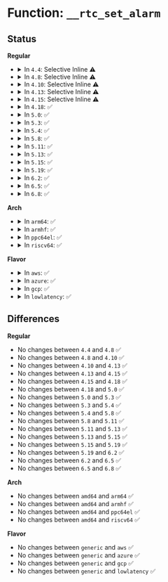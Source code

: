 # Function: <code>__rtc_set_alarm</code>

## Status
<b>Regular</b>
<ul>
<li>
<details>
<summary>In <code>4.4</code>: Selective Inline ⚠️</summary>

```c
int __rtc_set_alarm(struct rtc_device *rtc, struct rtc_wkalrm *alarm);
```

**Collision:** Unique Static

**Inline:** Selective

**Transformation:** False

**Instances:**

```
In drivers/rtc/interface.c (ffffffff816740d0)
Location: drivers/rtc/interface.c:306
Inline: True
Direct callers:
  - drivers/rtc/interface.c:rtc_timer_enqueue
  - drivers/rtc/interface.c:rtc_timer_do_work
```
**Symbols:**

```
ffffffff816740d0-ffffffff81674184: __rtc_set_alarm (STB_LOCAL)
```
</details>
</li>
<li>
<details>
<summary>In <code>4.8</code>: Selective Inline ⚠️</summary>

```c
int __rtc_set_alarm(struct rtc_device *rtc, struct rtc_wkalrm *alarm);
```

**Collision:** Unique Static

**Inline:** Selective

**Transformation:** False

**Instances:**

```
In drivers/rtc/interface.c (ffffffff816d48c0)
Location: drivers/rtc/interface.c:316
Inline: True
Direct callers:
  - drivers/rtc/interface.c:rtc_timer_do_work
  - drivers/rtc/interface.c:rtc_timer_enqueue
```
**Symbols:**

```
ffffffff816d48c0-ffffffff816d4974: __rtc_set_alarm (STB_LOCAL)
```
</details>
</li>
<li>
<details>
<summary>In <code>4.10</code>: Selective Inline ⚠️</summary>

```c
int __rtc_set_alarm(struct rtc_device *rtc, struct rtc_wkalrm *alarm);
```

**Collision:** Unique Static

**Inline:** Selective

**Transformation:** False

**Instances:**

```
In drivers/rtc/interface.c (ffffffff817045a0)
Location: drivers/rtc/interface.c:316
Inline: True
Direct callers:
  - drivers/rtc/interface.c:rtc_timer_do_work
  - drivers/rtc/interface.c:rtc_timer_enqueue
```
**Symbols:**

```
ffffffff817045a0-ffffffff81704654: __rtc_set_alarm (STB_LOCAL)
```
</details>
</li>
<li>
<details>
<summary>In <code>4.13</code>: Selective Inline ⚠️</summary>

```c
int __rtc_set_alarm(struct rtc_device *rtc, struct rtc_wkalrm *alarm);
```

**Collision:** Unique Static

**Inline:** Selective

**Transformation:** False

**Instances:**

```
In drivers/rtc/interface.c (ffffffff8171a040)
Location: drivers/rtc/interface.c:323
Inline: True
Direct callers:
  - drivers/rtc/interface.c:rtc_timer_do_work
  - drivers/rtc/interface.c:rtc_timer_enqueue
```
**Symbols:**

```
ffffffff8171a040-ffffffff8171a0f4: __rtc_set_alarm (STB_LOCAL)
```
</details>
</li>
<li>
<details>
<summary>In <code>4.15</code>: Selective Inline ⚠️</summary>

```c
int __rtc_set_alarm(struct rtc_device *rtc, struct rtc_wkalrm *alarm);
```

**Collision:** Unique Static

**Inline:** Selective

**Transformation:** False

**Instances:**

```
In drivers/rtc/interface.c (ffffffff8178b2b0)
Location: drivers/rtc/interface.c:323
Inline: True
Direct callers:
  - drivers/rtc/interface.c:rtc_timer_do_work
  - drivers/rtc/interface.c:rtc_timer_enqueue
```
**Symbols:**

```
ffffffff8178b2b0-ffffffff8178b367: __rtc_set_alarm (STB_LOCAL)
```
</details>
</li>
<li>
<details>
<summary>In <code>4.18</code>: ✅</summary>

```c
int __rtc_set_alarm(struct rtc_device *rtc, struct rtc_wkalrm *alarm);
```

**Collision:** Unique Static

**Inline:** No

**Transformation:** False

**Instances:**

```
In drivers/rtc/interface.c (ffffffff817cce10)
Location: drivers/rtc/interface.c:404
Inline: False
Direct callers:
  - drivers/rtc/interface.c:rtc_timer_do_work
  - drivers/rtc/interface.c:rtc_timer_enqueue
```
**Symbols:**

```
ffffffff817cce10-ffffffff817ccf57: __rtc_set_alarm (STB_LOCAL)
```
</details>
</li>
<li>
<details>
<summary>In <code>5.0</code>: ✅</summary>

```c
int __rtc_set_alarm(struct rtc_device *rtc, struct rtc_wkalrm *alarm);
```

**Collision:** Unique Static

**Inline:** No

**Transformation:** False

**Instances:**

```
In drivers/rtc/interface.c (ffffffff817f4180)
Location: drivers/rtc/interface.c:400
Inline: False
Direct callers:
  - drivers/rtc/interface.c:rtc_timer_do_work
  - drivers/rtc/interface.c:rtc_timer_enqueue
```
**Symbols:**

```
ffffffff817f4180-ffffffff817f42c7: __rtc_set_alarm (STB_LOCAL)
```
</details>
</li>
<li>
<details>
<summary>In <code>5.3</code>: ✅</summary>

```c
int __rtc_set_alarm(struct rtc_device *rtc, struct rtc_wkalrm *alarm);
```

**Collision:** Unique Static

**Inline:** No

**Transformation:** False

**Instances:**

```
In drivers/rtc/interface.c (ffffffff81834ec0)
Location: drivers/rtc/interface.c:392
Inline: False
Direct callers:
  - drivers/rtc/interface.c:rtc_timer_do_work
  - drivers/rtc/interface.c:rtc_timer_remove
  - drivers/rtc/interface.c:rtc_timer_enqueue
```
**Symbols:**

```
ffffffff81834ec0-ffffffff8183500e: __rtc_set_alarm (STB_LOCAL)
```
</details>
</li>
<li>
<details>
<summary>In <code>5.4</code>: ✅</summary>

```c
int __rtc_set_alarm(struct rtc_device *rtc, struct rtc_wkalrm *alarm);
```

**Collision:** Unique Static

**Inline:** No

**Transformation:** False

**Instances:**

```
In drivers/rtc/interface.c (ffffffff818667e0)
Location: drivers/rtc/interface.c:409
Inline: False
Direct callers:
  - drivers/rtc/interface.c:rtc_timer_do_work
  - drivers/rtc/interface.c:rtc_timer_remove
  - drivers/rtc/interface.c:rtc_timer_enqueue
```
**Symbols:**

```
ffffffff818667e0-ffffffff8186692e: __rtc_set_alarm (STB_LOCAL)
```
</details>
</li>
<li>
<details>
<summary>In <code>5.8</code>: ✅</summary>

```c
int __rtc_set_alarm(struct rtc_device *rtc, struct rtc_wkalrm *alarm);
```

**Collision:** Unique Static

**Inline:** No

**Transformation:** False

**Instances:**

```
In drivers/rtc/interface.c (ffffffff81939e20)
Location: drivers/rtc/interface.c:409
Inline: False
Direct callers:
  - drivers/rtc/interface.c:rtc_timer_do_work
  - drivers/rtc/interface.c:rtc_timer_enqueue
```
**Symbols:**

```
ffffffff81939e20-ffffffff81939f91: __rtc_set_alarm (STB_LOCAL)
```
</details>
</li>
<li>
<details>
<summary>In <code>5.11</code>: ✅</summary>

```c
int __rtc_set_alarm(struct rtc_device *rtc, struct rtc_wkalrm *alarm);
```

**Collision:** Unique Static

**Inline:** No

**Transformation:** False

**Instances:**

```
In drivers/rtc/interface.c (ffffffff81940280)
Location: drivers/rtc/interface.c:409
Inline: False
Direct callers:
  - drivers/rtc/interface.c:rtc_timer_do_work
  - drivers/rtc/interface.c:rtc_timer_enqueue
```
**Symbols:**

```
ffffffff81940280-ffffffff819403db: __rtc_set_alarm (STB_LOCAL)
```
</details>
</li>
<li>
<details>
<summary>In <code>5.13</code>: ✅</summary>

```c
int __rtc_set_alarm(struct rtc_device *rtc, struct rtc_wkalrm *alarm);
```

**Collision:** Unique Static

**Inline:** No

**Transformation:** False

**Instances:**

```
In drivers/rtc/interface.c (ffffffff819239f0)
Location: drivers/rtc/interface.c:409
Inline: False
Direct callers:
  - drivers/rtc/interface.c:rtc_timer_do_work
  - drivers/rtc/interface.c:rtc_timer_enqueue
```
**Symbols:**

```
ffffffff819239f0-ffffffff81923b56: __rtc_set_alarm (STB_LOCAL)
```
</details>
</li>
<li>
<details>
<summary>In <code>5.15</code>: ✅</summary>

```c
int __rtc_set_alarm(struct rtc_device *rtc, struct rtc_wkalrm *alarm);
```

**Collision:** Unique Static

**Inline:** No

**Transformation:** False

**Instances:**

```
In drivers/rtc/interface.c (ffffffff819c6a30)
Location: drivers/rtc/interface.c:409
Inline: False
Direct callers:
  - drivers/rtc/interface.c:rtc_timer_do_work
  - drivers/rtc/interface.c:rtc_timer_enqueue
```
**Symbols:**

```
ffffffff819c6a30-ffffffff819c6b8f: __rtc_set_alarm (STB_LOCAL)
```
</details>
</li>
<li>
<details>
<summary>In <code>5.19</code>: ✅</summary>

```c
int __rtc_set_alarm(struct rtc_device *rtc, struct rtc_wkalrm *alarm);
```

**Collision:** Unique Static

**Inline:** No

**Transformation:** False

**Instances:**

```
In drivers/rtc/interface.c (ffffffff81b27830)
Location: drivers/rtc/interface.c:409
Inline: False
Direct callers:
  - drivers/rtc/interface.c:rtc_timer_do_work
  - drivers/rtc/interface.c:rtc_timer_enqueue
```
**Symbols:**

```
ffffffff81b27830-ffffffff81b279dc: __rtc_set_alarm (STB_LOCAL)
```
</details>
</li>
<li>
<details>
<summary>In <code>6.2</code>: ✅</summary>

```c
int __rtc_set_alarm(struct rtc_device *rtc, struct rtc_wkalrm *alarm);
```

**Collision:** Unique Static

**Inline:** No

**Transformation:** False

**Instances:**

```
In drivers/rtc/interface.c (ffffffff81cbb230)
Location: drivers/rtc/interface.c:409
Inline: False
Direct callers:
  - drivers/rtc/interface.c:rtc_timer_do_work
  - drivers/rtc/interface.c:rtc_timer_enqueue
```
**Symbols:**

```
ffffffff81cbb230-ffffffff81cbb3dc: __rtc_set_alarm (STB_LOCAL)
```
</details>
</li>
<li>
<details>
<summary>In <code>6.5</code>: ✅</summary>

```c
int __rtc_set_alarm(struct rtc_device *rtc, struct rtc_wkalrm *alarm);
```

**Collision:** Unique Static

**Inline:** No

**Transformation:** False

**Instances:**

```
In drivers/rtc/interface.c (ffffffff81d229e0)
Location: drivers/rtc/interface.c:409
Inline: False
Direct callers:
  - drivers/rtc/interface.c:rtc_timer_do_work
  - drivers/rtc/interface.c:rtc_timer_enqueue
```
**Symbols:**

```
ffffffff81d229e0-ffffffff81d22b8c: __rtc_set_alarm (STB_LOCAL)
```
</details>
</li>
<li>
<details>
<summary>In <code>6.8</code>: ✅</summary>

```c
int __rtc_set_alarm(struct rtc_device *rtc, struct rtc_wkalrm *alarm);
```

**Collision:** Unique Static

**Inline:** No

**Transformation:** False

**Instances:**

```
In drivers/rtc/interface.c (ffffffff81dd8740)
Location: drivers/rtc/interface.c:409
Inline: False
Direct callers:
  - drivers/rtc/interface.c:rtc_timer_do_work
  - drivers/rtc/interface.c:rtc_timer_enqueue
```
**Symbols:**

```
ffffffff81dd8740-ffffffff81dd88ec: __rtc_set_alarm (STB_LOCAL)
```
</details>
</li>
</ul>
<b>Arch</b>
<ul>
<li>
<details>
<summary>In <code>arm64</code>: ✅</summary>

```c
int __rtc_set_alarm(struct rtc_device *rtc, struct rtc_wkalrm *alarm);
```

**Collision:** Unique Static

**Inline:** No

**Transformation:** False

**Instances:**

```
In drivers/rtc/interface.c (ffff800010aa7a50)
Location: drivers/rtc/interface.c:409
Inline: False
Direct callers:
  - drivers/rtc/interface.c:rtc_timer_do_work
  - drivers/rtc/interface.c:rtc_timer_remove
  - drivers/rtc/interface.c:rtc_timer_enqueue
```
**Symbols:**

```
ffff800010aa7a50-ffff800010aa7bc4: __rtc_set_alarm (STB_LOCAL)
```
</details>
</li>
<li>
<details>
<summary>In <code>armhf</code>: ✅</summary>

```c
int __rtc_set_alarm(struct rtc_device *rtc, struct rtc_wkalrm *alarm);
```

**Collision:** Unique Static

**Inline:** No

**Transformation:** False

**Instances:**

```
In drivers/rtc/interface.c (c0b86d90)
Location: drivers/rtc/interface.c:409
Inline: False
Direct callers:
  - drivers/rtc/interface.c:rtc_timer_do_work
  - drivers/rtc/interface.c:rtc_timer_enqueue
```
**Symbols:**

```
c0b86d90-c0b86f38: __rtc_set_alarm (STB_LOCAL)
```
</details>
</li>
<li>
<details>
<summary>In <code>ppc64el</code>: ✅</summary>

```c
int __rtc_set_alarm(struct rtc_device *rtc, struct rtc_wkalrm *alarm);
```

**Collision:** Unique Static

**Inline:** No

**Transformation:** False

**Instances:**

```
In drivers/rtc/interface.c (c000000000b89c30)
Location: drivers/rtc/interface.c:409
Inline: False
Direct callers:
  - drivers/rtc/interface.c:rtc_timer_do_work
  - drivers/rtc/interface.c:rtc_timer_enqueue
```
**Symbols:**

```
c000000000b89c30-c000000000b89e28: __rtc_set_alarm (STB_LOCAL)
```
</details>
</li>
<li>
<details>
<summary>In <code>riscv64</code>: ✅</summary>

```c
int __rtc_set_alarm(struct rtc_device *rtc, struct rtc_wkalrm *alarm);
```

**Collision:** Unique Static

**Inline:** No

**Transformation:** False

**Instances:**

```
In drivers/rtc/interface.c (ffffffe0006b3ce2)
Location: drivers/rtc/interface.c:409
Inline: False
Direct callers:
  - drivers/rtc/interface.c:rtc_timer_do_work
  - drivers/rtc/interface.c:rtc_timer_enqueue
```
**Symbols:**

```
ffffffe0006b3ce2-ffffffe0006b3df4: __rtc_set_alarm (STB_LOCAL)
```
</details>
</li>
</ul>
<b>Flavor</b>
<ul>
<li>
<details>
<summary>In <code>aws</code>: ✅</summary>

```c
int __rtc_set_alarm(struct rtc_device *rtc, struct rtc_wkalrm *alarm);
```

**Collision:** Unique Static

**Inline:** No

**Transformation:** False

**Instances:**

```
In drivers/rtc/interface.c (ffffffff81819490)
Location: drivers/rtc/interface.c:409
Inline: False
Direct callers:
  - drivers/rtc/interface.c:rtc_timer_do_work
  - drivers/rtc/interface.c:rtc_timer_remove
  - drivers/rtc/interface.c:rtc_timer_enqueue
```
**Symbols:**

```
ffffffff81819490-ffffffff818195de: __rtc_set_alarm (STB_LOCAL)
```
</details>
</li>
<li>
<details>
<summary>In <code>azure</code>: ✅</summary>

```c
int __rtc_set_alarm(struct rtc_device *rtc, struct rtc_wkalrm *alarm);
```

**Collision:** Unique Static

**Inline:** No

**Transformation:** False

**Instances:**

```
In drivers/rtc/interface.c (ffffffff817e0b80)
Location: drivers/rtc/interface.c:409
Inline: False
Direct callers:
  - drivers/rtc/interface.c:rtc_timer_do_work
  - drivers/rtc/interface.c:rtc_timer_remove
  - drivers/rtc/interface.c:rtc_timer_enqueue
```
**Symbols:**

```
ffffffff817e0b80-ffffffff817e0cce: __rtc_set_alarm (STB_LOCAL)
```
</details>
</li>
<li>
<details>
<summary>In <code>gcp</code>: ✅</summary>

```c
int __rtc_set_alarm(struct rtc_device *rtc, struct rtc_wkalrm *alarm);
```

**Collision:** Unique Static

**Inline:** No

**Transformation:** False

**Instances:**

```
In drivers/rtc/interface.c (ffffffff8185a970)
Location: drivers/rtc/interface.c:409
Inline: False
Direct callers:
  - drivers/rtc/interface.c:rtc_timer_do_work
  - drivers/rtc/interface.c:rtc_timer_remove
  - drivers/rtc/interface.c:rtc_timer_enqueue
```
**Symbols:**

```
ffffffff8185a970-ffffffff8185aabe: __rtc_set_alarm (STB_LOCAL)
```
</details>
</li>
<li>
<details>
<summary>In <code>lowlatency</code>: ✅</summary>

```c
int __rtc_set_alarm(struct rtc_device *rtc, struct rtc_wkalrm *alarm);
```

**Collision:** Unique Static

**Inline:** No

**Transformation:** False

**Instances:**

```
In drivers/rtc/interface.c (ffffffff81875a80)
Location: drivers/rtc/interface.c:409
Inline: False
Direct callers:
  - drivers/rtc/interface.c:rtc_timer_do_work
  - drivers/rtc/interface.c:rtc_timer_remove
  - drivers/rtc/interface.c:rtc_timer_enqueue
```
**Symbols:**

```
ffffffff81875a80-ffffffff81875be7: __rtc_set_alarm (STB_LOCAL)
```
</details>
</li>
</ul>

## Differences
<b>Regular</b>
<ul>
<li>
No changes between <code>4.4</code> and <code>4.8</code> ✅
</li>
<li>
No changes between <code>4.8</code> and <code>4.10</code> ✅
</li>
<li>
No changes between <code>4.10</code> and <code>4.13</code> ✅
</li>
<li>
No changes between <code>4.13</code> and <code>4.15</code> ✅
</li>
<li>
No changes between <code>4.15</code> and <code>4.18</code> ✅
</li>
<li>
No changes between <code>4.18</code> and <code>5.0</code> ✅
</li>
<li>
No changes between <code>5.0</code> and <code>5.3</code> ✅
</li>
<li>
No changes between <code>5.3</code> and <code>5.4</code> ✅
</li>
<li>
No changes between <code>5.4</code> and <code>5.8</code> ✅
</li>
<li>
No changes between <code>5.8</code> and <code>5.11</code> ✅
</li>
<li>
No changes between <code>5.11</code> and <code>5.13</code> ✅
</li>
<li>
No changes between <code>5.13</code> and <code>5.15</code> ✅
</li>
<li>
No changes between <code>5.15</code> and <code>5.19</code> ✅
</li>
<li>
No changes between <code>5.19</code> and <code>6.2</code> ✅
</li>
<li>
No changes between <code>6.2</code> and <code>6.5</code> ✅
</li>
<li>
No changes between <code>6.5</code> and <code>6.8</code> ✅
</li>
</ul>
<b>Arch</b>
<ul>
<li>
No changes between <code>amd64</code> and <code>arm64</code> ✅
</li>
<li>
No changes between <code>amd64</code> and <code>armhf</code> ✅
</li>
<li>
No changes between <code>amd64</code> and <code>ppc64el</code> ✅
</li>
<li>
No changes between <code>amd64</code> and <code>riscv64</code> ✅
</li>
</ul>
<b>Flavor</b>
<ul>
<li>
No changes between <code>generic</code> and <code>aws</code> ✅
</li>
<li>
No changes between <code>generic</code> and <code>azure</code> ✅
</li>
<li>
No changes between <code>generic</code> and <code>gcp</code> ✅
</li>
<li>
No changes between <code>generic</code> and <code>lowlatency</code> ✅
</li>
</ul>
